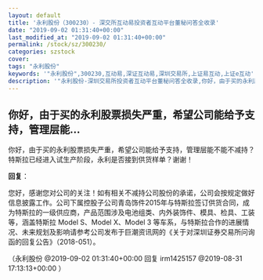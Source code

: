 ```yaml
---
layout: default
title: '永利股份（300230）- 深交所互动易投资者互动平台董秘问答全收录'
date: "2019-09-02 01:31:40+00:00"
last_modified_at: "2019-09-02 01:31:40+00:00"
permalink: /stock/sz/300230/
categories: szstock
cover: 
tags: "永利股份"
keywords: '"永利股份",300230,互动易,深证互动易,深圳交易所,上证易互动,上证e互动'
description: '"永利股份-深圳交易所投资者互动平台董秘问答全收录,你好，由于买的永利股票损失严重，希望公司能给予支持，管理层能不能不减持？特斯拉已经进入试生产阶段，永利是否接到供货样单？谢谢！"'
---
```


## 你好，由于买的永利股票损失严重，希望公司能给予支持，管理层能...

你好，由于买的永利股票损失严重，希望公司能给予支持，管理层能不能不减持？特斯拉已经进入试生产阶段，永利是否接到供货样单？谢谢！

**回复**：

您好，感谢您对公司的关注！如有相关不减持公司股份的承诺，公司会按规定做好信息披露工作。公司下属控股子公司青岛饰件2015年与特斯拉签订供货合同，成为特斯拉的一级供应商，产品范围涉及电池组类、内外装饰件、模具、检具、工装等，涵盖特斯拉 Model S、Model X、Model 3 等车系，与特斯拉合作的进展情况、未来规划及影响请参考公司发布于巨潮资讯网的《关于对深圳证券交易所问询函的回复公告》（2018-051）。 

（永利股份  @2019-09-02 01:31:40+00:00 回复 irm1425157  @2019-08-31 17:13:13+00:00 ）

